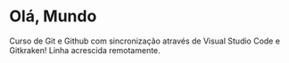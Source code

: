 # Olá, Mundo
Curso de Git e Github com sincronização através de Visual Studio Code e Gitkraken!
Linha acrescida remotamente.
